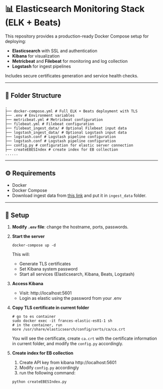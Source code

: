 # 📊 Elasticsearch Monitoring Stack (ELK + Beats)

This repository provides a production-ready Docker Compose setup for deploying:

- **Elasticsearch** with SSL and authentication
- **Kibana** for visualization
- **Metricbeat** and **Filebeat** for monitoring and log collection
- **Logstash** for ingest pipelines

Includes secure certificates generation and service health checks.

---

## 🧱 Folder Structure

```
.
├── docker-compose.yml # Full ELK + Beats deployment with TLS
├── .env # Environment variables 
├── metricbeat.yml # Metricbeat configuration
├── filebeat.yml # Filebeat configuration
├── filebeat_ingest_data/ # Optional Filebeat input data
├── logstash_ingest_data/ # Optional Logstash input data
├── logstash.conf # Logstash pipeline configuration
├── logstash.conf # Logstash pipeline configuration
├── config.py # configuration for elastic server connection
├── createEBESIndex # create index for EB collection
......
```

---

## ⚙️ Requirements

- Docker
- Docker Compose
- Download ingest data from [this link](https://uoe-my.sharepoint.com/:f:/g/personal/s2047051_ed_ac_uk/ErJKtYx_JRhGsgeNFtvC9v0BH361-oZDtsWZxr7sPd_Srw?email=a.krause%40epcc.ed.ac.uk&e=7Mf4gO) and put it in `ingest_data` folder.

---

## 🔐 Setup

1. **Modify `.env` file**: change the hostname, ports, passwords.
2. **Start the server**

    ```shell
    docker-compose up -d
    ```
    This will:
   * Generate TLS certificates
   * Set Kibana system password
   * Start all services (Elasticsearch, Kibana, Beats, Logstash)

3. **Access Kibana**
 
    * Visit: http://localhost:5601
    * Login as elastic using the password from your .env

4. **Copy TLS certificate in current folder**

   ```shell
   # go to es container
   sudo docker exec -it frances-elastic-es01-1 sh
   # in the container, run
   more /usr/share/elasticsearch/config/certs/ca/ca.crt
   ```
   You will see the certificate, create `ca.crt` with the certificate information in current folder, and modify the `config.py` accordingly.

5. **Create index for EB collection**

   1. Create API key from kibana http://localhost:5601
   2. Modify `config.py` accordingly
   3. run the following command: 
    ```shell
   python createEBESIndex.py
   ```